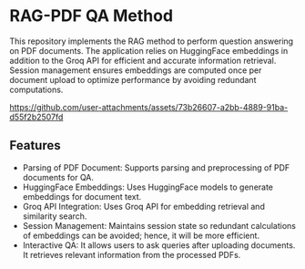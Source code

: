 # RAG-PDF QA Method
This repository implements the RAG method to perform question answering on PDF documents. The application relies on HuggingFace embeddings in addition to the Groq API for efficient and accurate information retrieval. Session management ensures embeddings are computed once per document upload to optimize performance by avoiding redundant computations.



https://github.com/user-attachments/assets/73b26607-a2bb-4889-91ba-d55f2b2507fd



## Features
* Parsing of PDF Document: Supports parsing and preprocessing of PDF documents for QA.
* HuggingFace Embeddings: Uses HuggingFace models to generate embeddings for document text. 
* Groq API Integration: Uses Groq API for embedding retrieval and similarity search. 
* Session Management: Maintains session state so redundant calculations of embeddings can be avoided; hence, it will be more efficient. 
* Interactive QA: It allows users to ask queries after uploading documents. It retrieves relevant information from the processed PDFs.
